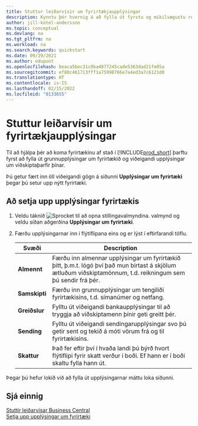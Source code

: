 ```yaml
---
title: Stuttur leiðarvísir um fyrirtækjaupplýsingar
description: Kynntu þér hvernig á að fylla út fyrstu og mikilvægustu reitina um fyrirtækið þitt í Business Central með því að lesa þennan leiðarvísi.
author: jill-kotel-andersson
ms.topic: conceptual
ms.devlang: na
ms.tgt_pltfrm: na
ms.workload: na
ms.search.keywords: quickstart
ms.date: 09/29/2021
ms.author: edupont
ms.openlocfilehash: beaca5bec31c0ba4877245cade5363dad21fe05a
ms.sourcegitcommit: ef80c461713fff1a75998766e7a4ed3a7c6121d0
ms.translationtype: HT
ms.contentlocale: is-IS
ms.lasthandoff: 02/15/2022
ms.locfileid: "8133655"
---
```

# <a name="company-information-quick-start"></a>Stuttur leiðarvísir um fyrirtækjaupplýsingar

Til að hjálpa þér að koma fyrirtækinu af stað í [!INCLUDE[prod_short](includes/prod_short.md)] þarftu fyrst að fylla út grunnupplýsingar um fyrirtækið og viðeigandi upplýsingar um viðskiptaþarfir þínar.  

Þú getur fært inn öll viðeigandi gögn á síðunni **Upplýsingar um fyrirtæki** þegar þú setur upp nýtt fyrirtæki.

## <a name="to-set-up-company-information"></a>Að setja upp upplýsingar fyrirtækis  

1. Veldu táknið ![Sprocket til að opna stillingavalmyndina.](media/ui-experience/settings_icon_small.png) valmynd og veldu síðan aðgerðina **Upplýsingar um fyrirtæki**.
2. Færðu upplýsingarnar inn í flýtiflipana eins og er lýst í eftirfarandi töflu.

    |Svæði|Description|  
    |-------------|---------------------------------------|  
    |**Almennt**|Færðu inn almennar upplýsingar um fyrirtækið þitt, þ.m.t. lógó því það mun birtast á skjölum ætluðum viðskiptamönnum, t.d. reikningum sem þú sendir frá þér. |  
    |**Samskipti**|Færðu inn grunnupplýsingar um tengiliði fyrirtækisins, t.d. símanúmer og netfang.|  
    |**Greiðslur**| Fylltu út viðeigandi bankaupplýsingar til að tryggja að viðskiptamenn þínir geti greitt þér.|  
    |**Sending**|Fylltu út viðeigandi sendingarupplýsingar svo þú getir sent og tekið á móti vörum frá og til fyrirtækisins.|  
    |**Skattur**|Það fer eftir því í hvaða landi þú býrð hvort flýtiflipi fyrir skatt verður í boði. Ef hann er í boði skaltu fylla hann út.|  

Þegar þú hefur lokið við að fylla út upplýsingarnar máttu loka síðunni.  

## <a name="see-also"></a>Sjá einnig  

[Stuttir leiðarvísar Business Central](quick-start-business-central.md)  
[Setja upp upplýsingar um fyrirtæki](LocalFunctionality/Italy/how-to-set-up-company-information.md)  
